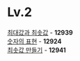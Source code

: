 # Lv.2

[최대값과 최솟값](https://github.com/wayandway/algorithms-javascript/blob/main/programmers/Lv2/12939.js) - **12939** <br>
[숫자의 표현](https://github.com/wayandway/algorithms-javascript/blob/main/programmers/Lv2/12924.js) - **12924** <br>
[최솟값 만들기](https://github.com/wayandway/algorithms-javascript/blob/main/programmers/Lv2/12941.js) - **12941** <br>
